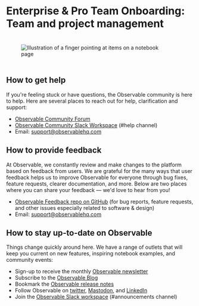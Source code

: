# Enterprise & Pro Team Onboarding: Team and project management

<figure>
  <img
    style="margin:20px auto;max-width: 90%"
    src="/enterprise-pro/getting-help/get-help@2.png" alt="Illustration of a finger pointing at items on a notebook page"
  />
</figure>

## How to get help

If you're feeling stuck or have questions, the Observable community is here to help. Here are several places to reach out for help, clarification and support: 

- [Observable Community Forum](https://talk.observablehq.com/)
- [Observable Community Slack Workspace](https://join.slack.com/t/observable-community/shared_invite/zt-1icwex7uf-ovIAS0PcuJ~ZgBToSyUs8w) (#help channel)
- Email: support@observablehq.com

## How to provide feedback

At Observable, we constantly review and make changes to the platform based on feedback from users. We are grateful for the many ways that user feedback helps us to improve Observable for everyone through bug fixes, feature requests, clearer documentation, and more. Below are two places where you can share your feedback — we'd love to hear from you! 

- [Observable Feedback repo on GitHub](https://github.com/observablehq/feedback) (for bug reports, feature requests, and other issues especially related to software & design)
- Email: support@observablehq.com

## How to stay up-to-date on Observable

Things change quickly around here. We have a range of outlets that will keep you current on new features, inspiring notebook examples, and community events:  

- Sign-up to receive the monthly [Observable newsletter](https://observablehq.com/@observablehq/community-newsletter-signup)
- Subscribe to the [Observable Blog](https://observablehq.com/@observablehq/blog-subscribe)
- Bookmark the [Observable release notes](https://observablehq.com/@observablehq/release-notes)
- Follow Observable on [twitter](https://twitter.com/observablehq), [Mastodon](https://mastodon.social/@observablehq@vis.social), and [LinkedIn](https://www.linkedin.com/company/observable/mycompany/)
- Join the [Observable Slack workspace](https://join.slack.com/t/observable-community/shared_invite/zt-1icwex7uf-ovIAS0PcuJ~ZgBToSyUs8w) (#announcements channel)

